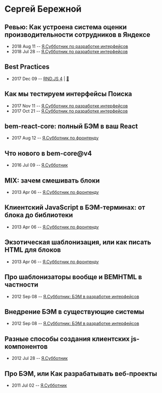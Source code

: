 # Сергей Бережной

## Ревью: Как устроена система оценки производительности сотрудников в Яндексе
- 2018 Aug 11 -- [Я.Субботник по разработке интерфейсов](https://events.yandex.ru/lib/talks/6176/)    
- 2018 Jul 28 -- [Я.Субботник по разработке интерфейсов](https://events.yandex.ru/lib/talks/5923/)    
## Best Practices
- 2017 Dec 09 -- [RND.JS 4](https://youtu.be/bO3gwHyMHgY?t=2943)  | [:notebook:](https://yadi.sk/d/8TO6w8RT3QTjoe)  
## Как мы тестируем интерфейсы Поиска
- 2017 Nov 11 -- [Я.Субботник по разработке интерфейсов](https://events.yandex.ru/lib/talks/5208/)    
- 2017 Oct 21 -- [Я.Субботник по разработке интерфейсов](https://events.yandex.ru/lib/talks/5112/)    
## bem-react-core: полный БЭМ в ваш React
- 2017 Aug 12 -- [Я.Субботник по фронтенду](https://events.yandex.ru/lib/talks/4841/)    
## Что нового в bem-core@v4
- 2016 Jul 09 -- [Я.Субботник](https://events.yandex.ru/lib/talks/3685/)    
## MIX: зачем смешивать блоки
- 2013 Apr 06 -- [Я.Субботник по фронтенду](https://events.yandex.ru/lib/talks/856/)    
## Клиентский JavaScript в БЭМ-терминах: от блока до библиотеки
- 2013 Apr 06 -- [Я.Субботник по фронтенду](https://events.yandex.ru/lib/talks/689/)    
## Экзотическая шаблонизация, или как писать HTML для блоков
- 2013 Apr 06 -- [Я.Субботник по фронтенду](https://events.yandex.ru/lib/talks/690/)    
## Про шаблонизаторы вообще и BEMHTML в частности
- 2012 Sep 08 -- [Я.Субботник: БЭМ в разработке интерфейсов](https://events.yandex.ru/lib/talks/329/)    
## Внедрение БЭМ в существующие системы
- 2012 Sep 08 -- [Я.Субботник: БЭМ в разработке интерфейсов](https://events.yandex.ru/lib/talks/330/)    
## Разные способы создания клиентских js-компонентов
- 2012 Jul 28 -- [Я.Субботник](https://events.yandex.ru/lib/talks/302/)    
## Про БЭМ, или Как разрабатывать веб-проекты
- 2011 Jul 02 -- [Я.Субботник](https://events.yandex.ru/lib/talks/217/)    
